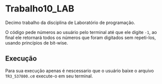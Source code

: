 # Trabalho10_LAB
Decimo trabalho da disciplina de Laboratório de programação.

O código pede números ao usuário pelo terminal até que ele digite `-1`,
ao final ele retornará todos os números que foram digitados sem repeti-los, usando princípios de bit-wise.
## Execução
Para sua execução apenas é nescessario que o usuário baixe o arquivo `TR3_537800.c`e execute-o em seu terminal.
